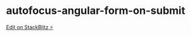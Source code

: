 # autofocus-angular-form-on-submit

[Edit on StackBlitz ⚡️](https://stackblitz.com/edit/autofocus-angular-form-on-submit)